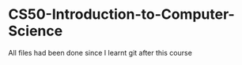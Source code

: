 # CS50-Introduction-to-Computer-Science

All files had been done since I learnt git after this course
